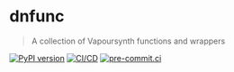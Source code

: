 # dnfunc

> A collection of Vapoursynth functions and wrappers

[![PyPI version](https://img.shields.io/pypi/v/dnfunc)](https://pypi.org/project/dnfunc)
[![CI/CD](https://github.com/DeadNews/dnfunc/actions/workflows/python-vs-app.yml/badge.svg)](https://github.com/DeadNews/dnfunc/actions/workflows/python-vs-app.yml)
[![pre-commit.ci](https://results.pre-commit.ci/badge/github/DeadNews/dnfunc/main.svg)](https://results.pre-commit.ci/latest/github/DeadNews/dnfunc/main)
